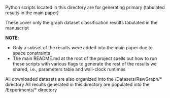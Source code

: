 Python scripts located in this directory are for generating primary (tabulated results in the main paper)

These cover only the graph dataset classification results tabulated in the manuscript

**NOTE**:
* Only a subset of the results were added into the main paper due to space constraints
* The main README.md at the root of the project spells out how to run these scripts with various flags to generate the rest of the results we shared, i.e., parameters table and wall-clock runtimes

All downloaded datasets are also organized into the <root>/Datasets/RawGraph/* directory
All results generated in this directory are populated into the <root>/Experiments/* directory
